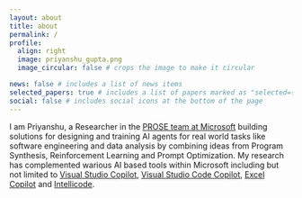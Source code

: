 ```yaml
---
layout: about
title: about
permalink: /
profile:
  align: right
  image: priyanshu_gupta.png
  image_circular: false # crops the image to make it circular

news: false # includes a list of news items
selected_papers: true # includes a list of papers marked as "selected={true}"
social: false # includes social icons at the bottom of the page
---
```


I am Priyanshu, a Researcher in the [PROSE team at Microsoft](https://www.microsoft.com/en-us/research/group/prose/) building solutions for designing and training AI agents for real world tasks like software engineering and data analysis by combining ideas from Program Synthesis, Reinforcement Learning and Prompt Optimization. My research has complemented warious AI based tools within Microsoft including but not limited to [Visual Studio Copilot]( https://learn.microsoft.com/en-us/visualstudio/ide/visual-studio-github-copilot-chat?view=vs-2022), [Visual Studio Code Copilot]( https://devblogs.microsoft.com/java/technical-preview-github-copilot-upgrade-assistant-for-java/), [Excel Copilot](https://support.microsoft.com/en-us/office/copilot-in-excel-with-python-364e4ae9-9343-4d56-952a-5f62b0f70db6) and [Intellicode](https://visualstudio.microsoft.com/services/intellicode/). 